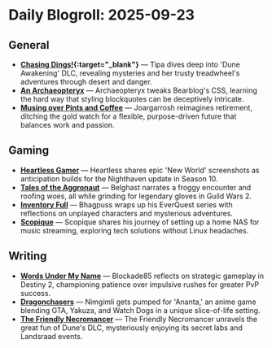 # Daily Blogroll: 2025-09-23

## General

- **[Chasing Dings!](https://chasingdings.com/2025/09/22/dune-awakening-apotheosis/){:target="_blank"}** — Tipa dives deep into 'Dune Awakening' DLC, revealing mysteries and her trusty treadwheel's adventures through desert and danger.
- **[An Archaeopteryx](https://anarchaeopteryx.bearblog.dev/2025-09-22-bearblog-theme-css-v6/)** — Archaeopteryx tweaks Bearblog's CSS, learning the hard way that styling blockquotes can be deceptively intricate.
- **[Musing over Pints and Coffee](https://musingsoverpintsandcoffee.wordpress.com/2025/09/22/redefining-retirement/)** — Joargarrosh reimagines retirement, ditching the gold watch for a flexible, purpose-driven future that balances work and passion.
## Gaming

- **[Heartless Gamer](http://www.heartlessgamer.com/2025/09/monday-screenshots-some-new-world-action.html)** — Heartless shares epic 'New World' screenshots as anticipation builds for the Nighthaven update in Season 10.
- **[Tales of the Aggronaut](https://aggronaut.com/2025/09/23/froggy-woggy/)** — Belghast narrates a froggy encounter and roofing woes, all while grinding for legendary gloves in Guild Wars 2.
- **[Inventory Full](https://bhagpuss.blogspot.com/2025/09/the-final-five-er-wait-no-theres-six-of.html)** — Bhagpuss wraps up his EverQuest series with reflections on unplayed characters and mysterious adventures.
- **[Scopique](https://scopique.com/2025/09/23/private-music-streaming/)** — Scopique shares his journey of setting up a home NAS for music streaming, exploring tech solutions without Linux headaches.
## Writing

- **[Words Under My Name](https://wordsundermyname.wordpress.com/2025/09/21/9-21-2025-play-smarter-not-harder/)** — Blockade85 reflects on strategic gameplay in Destiny 2, championing patience over impulsive rushes for greater PvP success.
- **[Dragonchasers](https://dragonchasers.com/2025/09/23/is-ananta-an-anime-gta/)** — Nimgimli gets pumped for 'Ananta,' an anime game blending GTA, Yakuza, and Watch Dogs in a unique slice-of-life setting.
- **[The Friendly Necromancer](https://thefriendlynecromancer.blogspot.com/2025/09/dune-dlc-one-and-done-but-we-aint-done.html)** — The Friendly Necromancer unravels the great fun of Dune's DLC, mysteriously enjoying its secret labs and Landsraad events.
